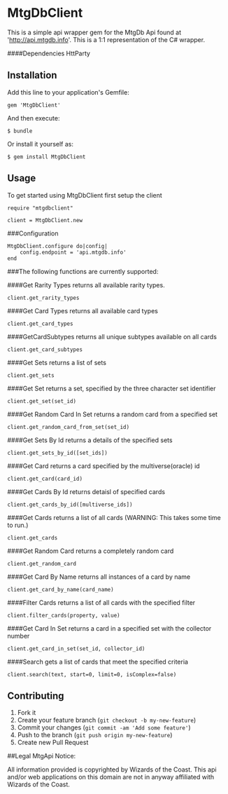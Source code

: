 # MtgDbClient

This is a simple api wrapper gem for the MtgDb Api found at 'http://api.mtgdb.info'. This is a 1:1 representation of the C# wrapper.

####Dependencies
HttParty

## Installation

Add this line to your application's Gemfile:

    gem 'MtgDbClient'

And then execute:

    $ bundle

Or install it yourself as:

    $ gem install MtgDbClient

## Usage
To get started using MtgDbClient first setup the client
	
	require "mtgdbclient"
	
	client = MtgDbClient.new

###Configuration
	
	MtgDbClient.configure do|config|
		config.endpoint = 'api.mtgdb.info'
	end	


###The following functions are currently supported:

####Get Rarity Types
returns all available rarity types.

	client.get_rarity_types

####Get Card Types
returns all available card types
	
	client.get_card_types

####GetCardSubtypes
returns all unique subtypes available on all cards

	client.get_card_subtypes
	
####Get Sets
returns a list of sets
	
	client.get_sets

####Get Set
returns a set, specified by the three character set identifier

	client.get_set(set_id)

####Get Random Card In Set
returns a random card from a specified set

	client.get_random_card_from_set(set_id)

####Get Sets By Id
returns a details of the specified sets

	client.get_sets_by_id([set_ids])

####Get Card
returns a card specified by the multiverse(oracle) id

	client.get_card(card_id)

####Get Cards By Id
returns detaisl of specified cards
	
	client.get_cards_by_id([multiverse_ids])

####Get Cards
returns a list of all cards (WARNING: This takes some time to run.)

	client.get_cards

####Get Random Card
returns a completely random card

	client.get_random_card

####Get Card By Name
returns all instances of a card by name

	client.get_card_by_name(card_name)
	
####Filter Cards
returns a list of all cards with the specified filter

	client.filter_cards(property, value)

####Get Card In Set
returns a card in a specified set with the collector number

	client.get_card_in_set(set_id, collector_id)
####Search
gets a list of cards that meet the specified criteria

	client.search(text, start=0, limit=0, isComplex=false)
	
	
## Contributing

1. Fork it
2. Create your feature branch (`git checkout -b my-new-feature`)
3. Commit your changes (`git commit -am 'Add some feature'`)
4. Push to the branch (`git push origin my-new-feature`)
5. Create new Pull Request


##Legal
MtgApi Notice:

All information provided is copyrighted by Wizards of the Coast. This api and/or web applications on this domain are not in anyway affiliated with Wizards of the Coast.